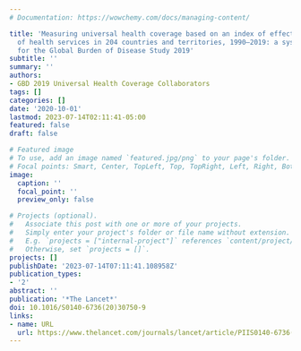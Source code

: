 ```yaml
---
# Documentation: https://wowchemy.com/docs/managing-content/

title: 'Measuring universal health coverage based on an index of effective coverage
  of health services in 204 countries and territories, 1990–2019: a systematic analysis
  for the Global Burden of Disease Study 2019'
subtitle: ''
summary: ''
authors:
- GBD 2019 Universal Health Coverage Collaborators 
tags: []
categories: []
date: '2020-10-01'
lastmod: 2023-07-14T02:11:41-05:00
featured: false
draft: false

# Featured image
# To use, add an image named `featured.jpg/png` to your page's folder.
# Focal points: Smart, Center, TopLeft, Top, TopRight, Left, Right, BottomLeft, Bottom, BottomRight.
image:
  caption: ''
  focal_point: ''
  preview_only: false

# Projects (optional).
#   Associate this post with one or more of your projects.
#   Simply enter your project's folder or file name without extension.
#   E.g. `projects = ["internal-project"]` references `content/project/deep-learning/index.md`.
#   Otherwise, set `projects = []`.
projects: []
publishDate: '2023-07-14T07:11:41.108958Z'
publication_types:
- '2'
abstract: ''
publication: '*The Lancet*'
doi: 10.1016/S0140-6736(20)30750-9
links:
- name: URL
  url: https://www.thelancet.com/journals/lancet/article/PIIS0140-6736(20)30750-9/fulltext
---
```


